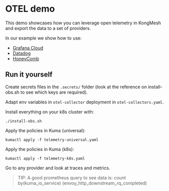 # OTEL demo

This demo showcases how you can leverage open telemetry in KongMesh and export the data to a set of providers.

In our example we show how to use:

- [Grafana Cloud](https://grafana.com/docs/grafana-cloud/monitor-infrastructure/otlp/send-data-otlp/)
- [Datadog](https://www.datadoghq.com/blog/ingest-opentelemetry-traces-metrics-with-datadog-exporter/)
- [HoneyComb](https://docs.honeycomb.io/getting-data-in/otel-collector/)

## Run it yourself

Create secrets files in the `.secrets/` folder (look at the reference on install-obs.sh to see which keys are required).

Adapt env variables in `otel-collector` deployment in `otel-collectors.yaml`.

Install everything on your k8s cluster with:

```shell
./install-obs.sh
```

Apply the policies in Kuma (universal):

```shell
kumactl apply -f telemetry-universal.yaml
```

Apply the policies in Kuma (k8s):

```shell
kumactl apply -f telemetry-k8s.yaml
```

Go to any provider and look at traces and metrics.

> TIP: A good prometheus query to see data is: count by(kuma_io_service) (envoy_http_downstream_rq_completed)
